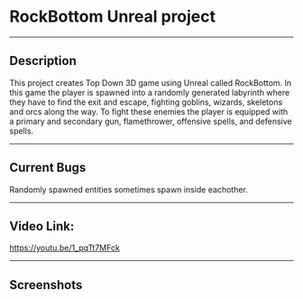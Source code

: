RockBottom Unreal project
=======================
********************************************************************************************************

Description
-----------

This project creates Top Down 3D game using Unreal called RockBottom. In this game the player is spawned into a randomly generated labyrinth where they have to find the exit and escape, fighting goblins, wizards, skeletons and orcs along the way. To fight these enemies the player is equipped with a primary and secondary gun, flamethrower, offensive spells, and defensive spells.

********************************************************************************************************

Current Bugs 
-----------

Randomly spawned entities sometimes spawn inside eachother.

********************************************************************************************************

Video Link:
-----------

https://youtu.be/1_pqTt7MFck

********************************************************************************************************

Screenshots
-----------